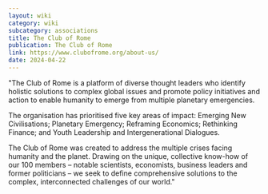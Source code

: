 ```yaml
---
layout: wiki
category: wiki
subcategory: associations
title: The Club of Rome
publication: The Club of Rome
link: https://www.clubofrome.org/about-us/
date: 2024-04-22
---
```


"The Club of Rome is a platform of diverse thought leaders who identify holistic solutions to complex global issues and promote policy initiatives and action to enable humanity to emerge from multiple planetary emergencies.

The organisation has prioritised five key areas of impact: Emerging New Civilisations; Planetary Emergency; Reframing Economics; Rethinking Finance; and Youth Leadership and Intergenerational Dialogues.

The Club of Rome was created to address the multiple crises facing humanity and the planet. Drawing on the unique, collective know-how of our 100 members – notable scientists, economists, business leaders and former politicians – we seek to define comprehensive solutions to the complex, interconnected challenges of our world."
